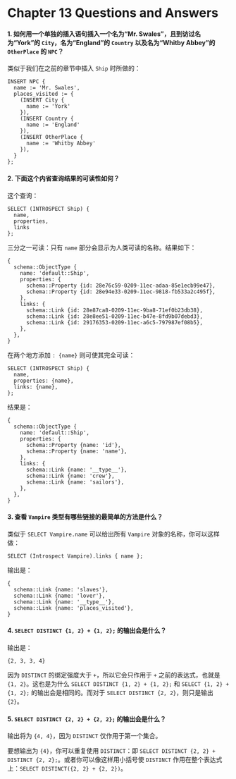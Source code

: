 # Chapter 13 Questions and Answers

#### 1. 如何用一个单独的插入语句插入一个名为“Mr. Swales”，且到访过名为“York”的 `City`，名为“England”的 `Country` 以及名为“Whitby Abbey”的 `OtherPlace` 的 `NPC`？

类似于我们在之前的章节中插入 `Ship` 时所做的：

```edgeql
INSERT NPC {
  name := 'Mr. Swales',
  places_visited := {
    (INSERT City {
      name := 'York'
    }),
    (INSERT Country {
      name := 'England'
    }),
    (INSERT OtherPlace {
      name := 'Whitby Abbey'
    }),
  }
};
```

#### 2. 下面这个内省查询结果的可读性如何？

这个查询：

```edgeql
SELECT (INTROSPECT Ship) {
  name,
  properties,
  links
};
```

三分之一可读：只有 `name` 部分会显示为人类可读的名称。结果如下：

```
{
  schema::ObjectType {
    name: 'default::Ship',
    properties: {
      schema::Property {id: 28e76c59-0209-11ec-adaa-85e1ecb99e47},
      schema::Property {id: 28e94e33-0209-11ec-9818-fb533a2c495f},
    },
    links: {
      schema::Link {id: 28e87ca8-0209-11ec-9ba8-71ef0b23db38},
      schema::Link {id: 28e8ee51-0209-11ec-b47e-8fd9b07debd3},
      schema::Link {id: 29176353-0209-11ec-a6c5-797987ef08b5},
    },
  },
}
```

在两个地方添加 `: {name}` 则可使其完全可读：

```edgeql
SELECT (INTROSPECT Ship) {
  name,
  properties: {name},
  links: {name},
};
```

结果是：

```
{
  schema::ObjectType {
    name: 'default::Ship',
    properties: {
      schema::Property {name: 'id'},
      schema::Property {name: 'name'},
    },
    links: {
      schema::Link {name: '__type__'},
      schema::Link {name: 'crew'},
      schema::Link {name: 'sailors'},
    },
  },
}
```

#### 3. 查看 `Vampire` 类型有哪些链接的最简单的方法是什么？

类似于 `SELECT Vampire.name` 可以给出所有 `Vampire` 对象的名称，你可以这样做：

```edgeql
SELECT (Introspect Vampire).links { name };
```

输出是：

```
{
  schema::Link {name: 'slaves'},
  schema::Link {name: 'lover'},
  schema::Link {name: '__type__'},
  schema::Link {name: 'places_visited'},
}
```

#### 4. `SELECT DISTINCT {1, 2} + {1, 2};` 的输出会是什么？

输出是：

```
{2, 3, 3, 4}
```

因为 `DISTINCT` 的绑定强度大于 `+`，所以它会只作用于 `+` 之前的表达式，也就是 `{1, 2}`。这也是为什么 `SELECT DISTINCT {1, 2} + {1, 2};` 和 `SELECT {1, 2} + {1, 2};` 的输出会是相同的。而对于 `SELECT DISTINCT {2, 2}`，则只是输出 `{2}`。

#### 5. `SELECT DISTINCT {2, 2} + {2, 2};` 的输出会是什么？

输出将为 `{4, 4}`，因为 `DISTINCT` 仅作用于第一个集合。

要想输出为 `{4}`，你可以重复使用 `DISTINCT`：即 `SELECT DISTINCT {2, 2} + DISTINCT {2, 2};`。或者你可以像这样用小括号使 `DISTINCT` 作用在整个表达式上：`SELECT DISTINCT({2, 2} + {2, 2})`。
